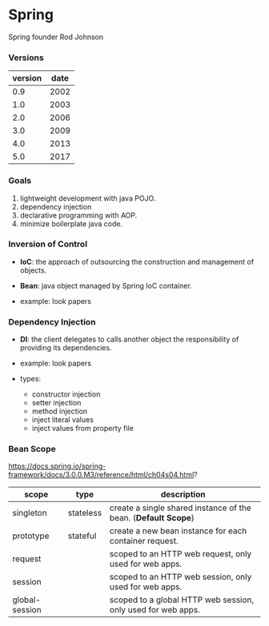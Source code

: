 # Spring
Spring founder Rod Johnson

### Versions

version |	date
--------|-----
0.9     |	2002
1.0     |	2003
2.0     |	2006
3.0     |	2009
4.0     |	2013
5.0     |	2017

### Goals
1. lightweight development with java POJO.
2. dependency injection
3. declarative programming with AOP.
4. minimize boilerplate java code.

### Inversion of Control

* **IoC**: the approach of outsourcing the construction and management of objects.

* **Bean**: java object managed by Spring IoC container.

* example: look papers

### Dependency Injection

* **DI**: the client delegates to calls another object the responsibility of providing its dependencies.

* example: look papers

* types:
  * constructor injection
  * setter injection
  * method injection
  * inject literal values
  * inject values from property file

### Bean Scope
https://docs.spring.io/spring-framework/docs/3.0.0.M3/reference/html/ch04s04.html?

scope          | type      | description
---------------|-----------|-----------------------------------------------------------------
singleton      | stateless | create a single shared instance of the bean. (**Default Scope**)
prototype      | stateful  | create a new bean instance for each container request.
request        |           | scoped to an HTTP web request, only used for web apps.
session        |           | scoped to an HTTP web session, only used for web apps.
global-session |           | scoped to a global HTTP web session, only used for web apps.





















